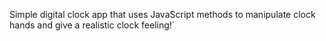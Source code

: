 Simple digital clock app that uses JavaScript methods to manipulate clock hands and give a realistic clock feeling!`